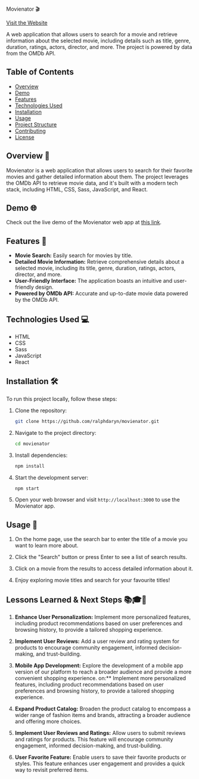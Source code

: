 Movienator 🎬

[Visit the Website](https://themovienator.netlify.app/)

A web application that allows users to search for a movie and retrieve information about the selected movie, including details such as title, genre, duration, ratings, actors, director, and more. The project is powered by data from the OMDb API.

## Table of Contents

- [Overview](#overview)
- [Demo](#demo)
- [Features](#features)
- [Technologies Used](#technologies-used)
- [Installation](#installation)
- [Usage](#usage)
- [Project Structure](#project-structure)
- [Contributing](#contributing)
- [License](#license)

## Overview 🚀

Movienator is a web application that allows users to search for their favorite movies and gather detailed information about them. The project leverages the OMDb API to retrieve movie data, and it's built with a modern tech stack, including HTML, CSS, Sass, JavaScript, and React.

## Demo 🌐

Check out the live demo of the Movienator web app at [this link](https://themovienator.netlify.app/).

## Features 🎥

- **Movie Search:** Easily search for movies by title.
- **Detailed Movie Information:** Retrieve comprehensive details about a selected movie, including its title, genre, duration, ratings, actors, director, and more.
- **User-Friendly Interface:** The application boasts an intuitive and user-friendly design.
- **Powered by OMDb API:** Accurate and up-to-date movie data powered by the OMDb API.

## Technologies Used 💻

- HTML
- CSS
- Sass
- JavaScript
- React

## Installation 🛠️

To run this project locally, follow these steps:

1. Clone the repository:

   ```bash
   git clone https://github.com/ralphdaryn/movienator.git
   ```

2. Navigate to the project directory:
   
   ```bash
   cd movienator
   ```

3. Install dependencies:

   ```bash
   npm install
   ```

4. Start the development server:

   ```bash
   npm start
   ```

5. Open your web browser and visit `http://localhost:3000` to use the Movienator app.

## Usage 📝

1. On the home page, use the search bar to enter the title of a movie you want to learn more about.

2. Click the "Search" button or press Enter to see a list of search results.

3. Click on a movie from the results to access detailed information about it.

4. Enjoy exploring movie titles and search for your favourite titles!

## Lessons Learned & Next Steps 📚🎓🚀

1. **Enhance User Personalization:** Implement more personalized features, including product recommendations based on user preferences and browsing history, to provide a tailored shopping experience.

2. **Implement User Reviews:** Add a user review and rating system for products to encourage community engagement, informed decision-making, and trust-building.
   
3. **Mobile App Development:** Explore the development of a mobile app version of our platform to reach a broader audience and provide a more convenient shopping experience.
on:** Implement more personalized features, including product recommendations based on user preferences and browsing history, to provide a tailored shopping experience.

4. **Expand Product Catalog:** Broaden the product catalog to encompass a wider range of fashion items and brands, attracting a broader audience and offering more choices.

5. **Implement User Reviews and Ratings:** Allow users to submit reviews and ratings for products. This feature will encourage community engagement, informed decision-making, and trust-building.

6. **User Favorite Feature:** Enable users to save their favorite products or styles. This feature enhances user engagement and provides a quick way to revisit preferred items.


